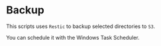 # Backup

This scripts uses `Restic` to backup selected directories to `S3`.

You can schedule it with the Windows Task Scheduler.
